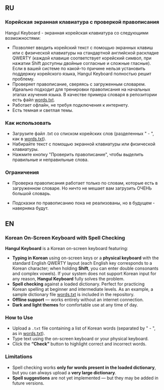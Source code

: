 ## RU
### Корейская экранная клавиатура с проверкой правописания

Hangul Keyboard - экранная корейская клавиатура со следующими возможностями:

- Позволяет вводить корейский текст с помощью экранных клавиш или с физической клавиатуры на стандартной английской раскладке QWERTY (каждой клавише соответствует корейский символ, при нажатии Shift доступны двойные согласные и сложные гласные). Если в вашей системе по какой-то причине нельзя установить поддержку корейского языка, Hangul Keyboard полностью решит проблему.
- Проверяет правописание, сверяясь с загруженным словарем. Идеально подходит для тренировки правописания на начальных этапах изучения языка. В качестве примера словаря в репозитории есть файл [words.txt](https://github.com/natkaida/hangul_keyboard/blob/main/words.txt).
- Работает офлайн, не требуя подключения к интернету.
- Есть темная и светлая темы.

### Как использовать

- Загрузите файл .txt со списком корейских слов (разделeнных " - ", как в [words.txt](https://github.com/natkaida/hangul_keyboard/blob/main/words.txt)).
- Набирайте текст с помощью экранной клавиатуры или физической клавиатуры.
- Нажмите кнопку "Проверить правописание", чтобы выделить правильные и неправильные слова.


### Ограничения

- Проверка правописания работает только по словам, которые есть в загруженном словаре. Но ничто не мешает вам загрузить ОЧЕНЬ большой словарь.

- Подсказки по правописанию пока не реализованы, но в будущем - наверняка будут.

## EN

### Korean On-Screen Keyboard with Spell Checking

**Hangul Keyboard** is a Korean on-screen keyboard featuring:

- **Typing in Korean** using on-screen keys or a **physical keyboard** with the standard English QWERTY layout (each English key corresponds to a Korean character; when holding **Shift**, you can enter double consonants and complex vowels).
  If your system does not support Korean input for any reason, **Hangul Keyboard** fully solves the problem.
- **Spell checking** against a loaded dictionary. Perfect for practicing Korean spelling at beginner and intermediate levels.
  As an example, a sample dictionary file [words.txt](https://github.com/natkaida/hangul_keyboard/blob/main/words.txt) is included in the repository.
- **Offline support** — works entirely without an internet connection.
- **Dark and light themes** for comfortable use at any time of day.

### How to Use

- Upload a `.txt` file containing a list of Korean words (separated by " - ", as in [words.txt](https://github.com/natkaida/hangul_keyboard/blob/main/words.txt)).
- Type text using the on-screen keyboard or your physical keyboard.
- Click the **“Check”** button to highlight correct and incorrect words.

### Limitations

- Spell checking works **only for words present in the loaded dictionary**, but you can always upload a **very large dictionary**.
- **Spell suggestions** are not yet implemented — but they may be added in future versions.
